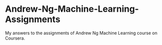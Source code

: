 # Andrew-Ng-Machine-Learning-Assignments
My answers to the assignments of Andrew Ng Machine Learning course on Coursera.
